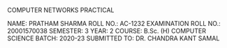 COMPUTER NETWORKS PRACTICAL 

NAME: PRATHAM SHARMA
ROLL NO.: AC-1232
EXAMINATION ROLL NO.: 20001570038
SEMESTER: 3
YEAR: 2
COURSE: B.Sc. (H) COMPUTER SCIENCE
BATCH: 2020-23
SUBMITTED TO: DR. CHANDRA KANT SAMAL
